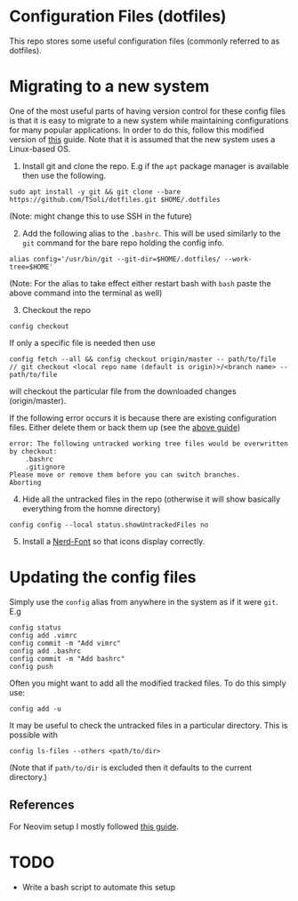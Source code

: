 # Configuration Files \(dotfiles\)

This repo stores some useful configuration files \(commonly referred to as dotfiles\).

# Migrating to a new system

One of the most useful parts of having version control for these config files is that it is easy to migrate to a new system while maintaining configurations for many popular applications. In order to do this, follow this modified version of [this](https://www.atlassian.com/git/tutorials/dotfiles) guide. Note that it is assumed that the new system uses a Linux-based OS.

1. Install git and clone the repo. E.g if the `apt` package manager is available then use the following.
```
sudo apt install -y git && git clone --bare https://github.com/TSoli/dotfiles.git $HOME/.dotfiles
```
\(Note: might change this to use SSH in the future\)

2. Add the following alias to the `.bashrc`. This will be used similarly to the `git` command for the bare repo holding the config info.
```
alias config='/usr/bin/git --git-dir=$HOME/.dotfiles/ --work-tree=$HOME'
```
\(Note: For the alias to take effect either restart bash with `bash` paste the above command into the terminal as well\)

3. Checkout the repo
```
config checkout
```
If only a specific file is needed then use
```
config fetch --all && config checkout origin/master -- path/to/file
// git checkout <local repo name (default is origin)>/<branch name> -- path/to/file
```
will checkout the particular file from the downloaded changes (origin/master).

If the following error occurs it is because there are existing configuration files. Either delete them or back them up \(see the [above guide](https://www.atlassian.com/git/tutorials/dotfiles)\)
```
error: The following untracked working tree files would be overwritten by checkout:
    .bashrc
    .gitignore
Please move or remove them before you can switch branches.
Aborting
```

4. Hide all the untracked files in the repo (otherwise it will show basically everything from the homne directory)
```
config config --local status.showUntrackedFiles no
```

5. Install a [Nerd-Font](https://github.com/ryanoasis/nerd-fonts) so that icons display correctly.

# Updating the config files

Simply use the `config` alias from anywhere in the system as if it were `git`. E.g

```
config status
config add .vimrc
config commit -m "Add vimrc"
config add .bashrc
config commit -m "Add bashrc"
config push
```

Often you might want to add all the modified tracked files. To do this simply use:
```
config add -u
```

It may be useful to check the untracked files in a particular directory. This is possible with
```
config ls-files --others <path/to/dir>
```
\(Note that if `path/to/dir` is excluded then it defaults to the current directory.\)

## References

For Neovim setup I mostly followed [this guide](https://www.youtube.com/playlist?list=PLhoH5vyxr6Qq41NFL4GvhFp-WLd5xzIzZ).

# TODO

- Write a bash script to automate this setup
